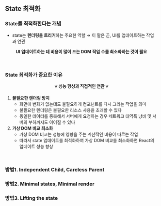 ## State 최적화

### State를 최적화한다는 개념

- state는 **렌더링을 트리거**하는 주요한 역할
  → 이 말은 곧, UI를 업데이트하는 작업과 연관

<p align="center"><strong>UI 업데이트하는 데 비용이 많이 드는 DOM 작업 수를 최소화하는 것이 필요</strong></p>

<br>

### State 최적화가 중요한 이유

<p align="center"><strong>⭐ 성능 향상과 직접적인 연관 ⭐</strong><p>

1. **불필요한 렌더링 방지**
   - 화면에 변화가 없는데도 불필요하게 컴포넌트를 다시 그리는 작업을 의미
   - 불필요한 렌더링은 불필요한 리소스 사용을 초래할 수 있다
   - 동일한 데이터를 중복해서 서버에게 요청하는 경우 네트워크 대역폭 낭비 및 서버의 부하까지도 이어질 수 있다
2. **가상 DOM 비교 최소화**
   - 가상 DOM 비교는 성능에 영향을 주는 계산적인 비용이 따르는 작업
   - 따라서 state 업데이트를 최적화하여 가상 DOM 비교를 최소화하면 React의 업데이트 성능 향상

<br>

### 방법1. Independent Child, Careless Parent

### 방법2. Minimal states, Minimal render

### 방법3. Lifting the state
